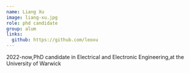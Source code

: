 ```yaml
---
name: Liang Xu
image: liang-xu.jpg
role: phd candidate
group: alum
links:
  github: https://github.com/leoxu
---
```


2022-now,PhD candidate in Electrical and Electronic Engineering,at the University of Warwick
